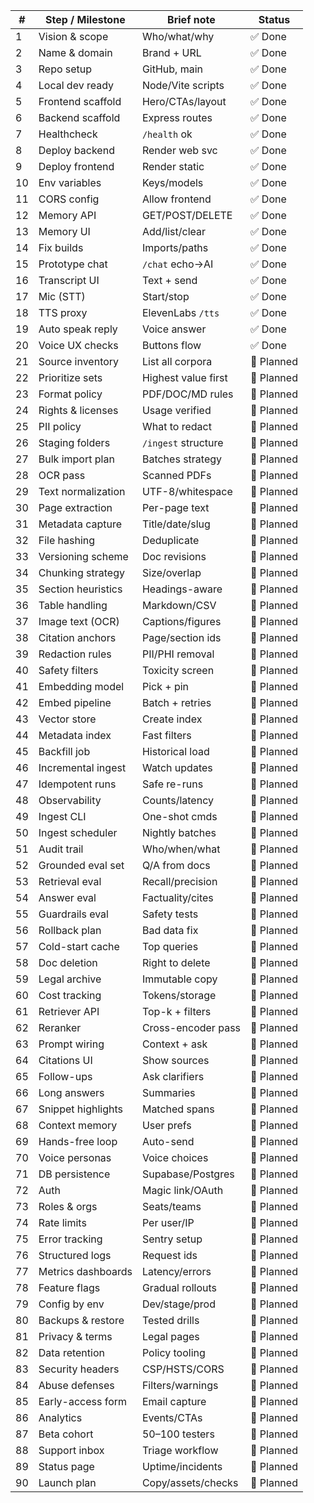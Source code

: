 | #  | Step / Milestone   | Brief note          | Status     |
| -- | ------------------ | ------------------- | ---------- |
| 1  | Vision & scope     | Who/what/why        | ✅ Done     |
| 2  | Name & domain      | Brand + URL         | ✅ Done     |
| 3  | Repo setup         | GitHub, main        | ✅ Done     |
| 4  | Local dev ready    | Node/Vite scripts   | ✅ Done     |
| 5  | Frontend scaffold  | Hero/CTAs/layout    | ✅ Done     |
| 6  | Backend scaffold   | Express routes      | ✅ Done     |
| 7  | Healthcheck        | `/health` ok        | ✅ Done     |
| 8  | Deploy backend     | Render web svc      | ✅ Done     |
| 9  | Deploy frontend    | Render static       | ✅ Done     |
| 10 | Env variables      | Keys/models         | ✅ Done     |
| 11 | CORS config        | Allow frontend      | ✅ Done     |
| 12 | Memory API         | GET/POST/DELETE     | ✅ Done     |
| 13 | Memory UI          | Add/list/clear      | ✅ Done     |
| 14 | Fix builds         | Imports/paths       | ✅ Done     |
| 15 | Prototype chat     | `/chat` echo→AI     | ✅ Done     |
| 16 | Transcript UI      | Text + send         | ✅ Done     |
| 17 | Mic (STT)          | Start/stop          | ✅ Done     |
| 18 | TTS proxy          | ElevenLabs `/tts`   | ✅ Done     |
| 19 | Auto speak reply   | Voice answer        | ✅ Done     |
| 20 | Voice UX checks    | Buttons flow        | ✅ Done     |
| 21 | Source inventory   | List all corpora    | 📝 Planned |
| 22 | Prioritize sets    | Highest value first | 📝 Planned |
| 23 | Format policy      | PDF/DOC/MD rules    | 📝 Planned |
| 24 | Rights & licenses  | Usage verified      | 📝 Planned |
| 25 | PII policy         | What to redact      | 📝 Planned |
| 26 | Staging folders    | `/ingest` structure | 📝 Planned |
| 27 | Bulk import plan   | Batches strategy    | 📝 Planned |
| 28 | OCR pass           | Scanned PDFs        | 📝 Planned |
| 29 | Text normalization | UTF-8/whitespace    | 📝 Planned |
| 30 | Page extraction    | Per-page text       | 📝 Planned |
| 31 | Metadata capture   | Title/date/slug     | 📝 Planned |
| 32 | File hashing       | Deduplicate         | 📝 Planned |
| 33 | Versioning scheme  | Doc revisions       | 📝 Planned |
| 34 | Chunking strategy  | Size/overlap        | 📝 Planned |
| 35 | Section heuristics | Headings-aware      | 📝 Planned |
| 36 | Table handling     | Markdown/CSV        | 📝 Planned |
| 37 | Image text (OCR)   | Captions/figures    | 📝 Planned |
| 38 | Citation anchors   | Page/section ids    | 📝 Planned |
| 39 | Redaction rules    | PII/PHI removal     | 📝 Planned |
| 40 | Safety filters     | Toxicity screen     | 📝 Planned |
| 41 | Embedding model    | Pick + pin          | 📝 Planned |
| 42 | Embed pipeline     | Batch + retries     | 📝 Planned |
| 43 | Vector store       | Create index        | 📝 Planned |
| 44 | Metadata index     | Fast filters        | 📝 Planned |
| 45 | Backfill job       | Historical load     | 📝 Planned |
| 46 | Incremental ingest | Watch updates       | 📝 Planned |
| 47 | Idempotent runs    | Safe re-runs        | 📝 Planned |
| 48 | Observability      | Counts/latency      | 📝 Planned |
| 49 | Ingest CLI         | One-shot cmds       | 📝 Planned |
| 50 | Ingest scheduler   | Nightly batches     | 📝 Planned |
| 51 | Audit trail        | Who/when/what       | 📝 Planned |
| 52 | Grounded eval set  | Q/A from docs       | 📝 Planned |
| 53 | Retrieval eval     | Recall/precision    | 📝 Planned |
| 54 | Answer eval        | Factuality/cites    | 📝 Planned |
| 55 | Guardrails eval    | Safety tests        | 📝 Planned |
| 56 | Rollback plan      | Bad data fix        | 📝 Planned |
| 57 | Cold-start cache   | Top queries         | 📝 Planned |
| 58 | Doc deletion       | Right to delete     | 📝 Planned |
| 59 | Legal archive      | Immutable copy      | 📝 Planned |
| 60 | Cost tracking      | Tokens/storage      | 📝 Planned |
| 61 | Retriever API      | Top-k + filters     | 📝 Planned |
| 62 | Reranker           | Cross-encoder pass  | 📝 Planned |
| 63 | Prompt wiring      | Context + ask       | 📝 Planned |
| 64 | Citations UI       | Show sources        | 📝 Planned |
| 65 | Follow-ups         | Ask clarifiers      | 📝 Planned |
| 66 | Long answers       | Summaries           | 📝 Planned |
| 67 | Snippet highlights | Matched spans       | 📝 Planned |
| 68 | Context memory     | User prefs          | 📝 Planned |
| 69 | Hands-free loop    | Auto-send           | 📝 Planned |
| 70 | Voice personas     | Voice choices       | 📝 Planned |
| 71 | DB persistence     | Supabase/Postgres   | 📝 Planned |
| 72 | Auth               | Magic link/OAuth    | 📝 Planned |
| 73 | Roles & orgs       | Seats/teams         | 📝 Planned |
| 74 | Rate limits        | Per user/IP         | 📝 Planned |
| 75 | Error tracking     | Sentry setup        | 📝 Planned |
| 76 | Structured logs    | Request ids         | 📝 Planned |
| 77 | Metrics dashboards | Latency/errors      | 📝 Planned |
| 78 | Feature flags      | Gradual rollouts    | 📝 Planned |
| 79 | Config by env      | Dev/stage/prod      | 📝 Planned |
| 80 | Backups & restore  | Tested drills       | 📝 Planned |
| 81 | Privacy & terms    | Legal pages         | 📝 Planned |
| 82 | Data retention     | Policy tooling      | 📝 Planned |
| 83 | Security headers   | CSP/HSTS/CORS       | 📝 Planned |
| 84 | Abuse defenses     | Filters/warnings    | 📝 Planned |
| 85 | Early-access form  | Email capture       | 📝 Planned |
| 86 | Analytics          | Events/CTAs         | 📝 Planned |
| 87 | Beta cohort        | 50–100 testers      | 📝 Planned |
| 88 | Support inbox      | Triage workflow     | 📝 Planned |
| 89 | Status page        | Uptime/incidents    | 📝 Planned |
| 90 | Launch plan        | Copy/assets/checks  | 📝 Planned |
